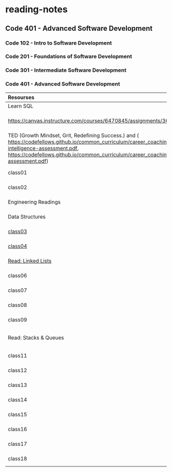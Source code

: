 # reading-notes
## Code 401 - Advanced Software Development
### Code 102 - Intro to Software Development
### Code 201 - Foundations of Software Development
### Code 301 - Intermediate Software Development
### Code 401 - Advanced Software Development

|Resourses    | Summary     | README     |
| :---        |    :----:   |          ---: |
| Learn SQL     |  Learn SQL   | [SQL](./readNote/READNOT.md)   |
| https://canvas.instructure.com/courses/6470845/assignments/36423266   | Practice in the Terminal        |  [TERMINAL](./readNote/Terminal.md)      |
| TED (Growth Mindset, Grit, Redefining Success.) and ( https://codefellows.github.io/common_curriculum/career_coaching/201/emotional-intelligence-assessment.pdf, https://codefellows.github.io/common_curriculum/career_coaching/301/bias-assessment.pdf)     | Mindset     | [Mindset](./readNote/Mindset.md)   |
| class01    |  Read class01   | [ReadClass01](./readNote/ReadClass01.md)   |
| class02    |  Read class02   | [ReadClass02](./readNote/ReadClass02.md)   |
| Engineering Readings   |  Engineering Readings   | [Engineering Readings](./readNote/EngineeringReadings.md)   |
| Data Structures    |  Data Structures    | [Data Structures  ](./readNote/DataStructuresAndAlgorithms.md)   |
| [class03](https://realpython.com/read-write-files-python/)    |  Read class03    | [ReadClass03](./readNote/ReadClass03.md)   |
| [class04](https://www.learnpython.org/en/Classes_and_Objects)    |  Read class04    | [ReadClass04](./readNote/ReadClass04.md)   |
|[ Read: Linked Lists](https://medium.com/basecs/whats-a-linked-list-anyway-part-1-d8b7e6508b9d)|| [Read: Linked Lists](./readNote/ReadLinkedLists.md)|
| class06    |  Read class06   | [ReadClass06](./readNote/ReadClass06.md)   |
| class07    |  Read class07   | [ReadClass07](./readNote/ReadClass07.md)   |
| class08    |  Read class08   | [ReadClass08](./readNote/ReadClass08.md)   |
| class09    |  Read class09   | [ReadClass09](./readNote/ReadClass09.md)   |
| Read: Stacks & Queues    |  Read: Stacks & Queues   | [Read: Stacks & Queues](./readNote/ReadStacks%26Queues.md)   |
| class11    |  Read class11   | [ReadClass11](./readNote/ReadClass11.md)   |
| class12    |  Read class12   | [ReadClass12](./readNote/ReadClass12.md)   |
| class13    |  Read class13   | [ReadClass13](./readNote/ReadClass13.md)   |
| class14    |  Read class14   | [ReadClass14](./readNote/ReadClass14.md)   |
| class15    |  Read class15   | [ReadClass15](./readNote/ReadClass15.md)   |
| class16    |  Read class16   | [ReadClass16](./readNote/ReadClass16.md)   |
| class17    |  Read class17   | [ReadClass17](./readNote/ReadClass17.md)   |
| class18    |  Read class18   | [ReadClass18](./readNote/ReadClass18.md)   |
